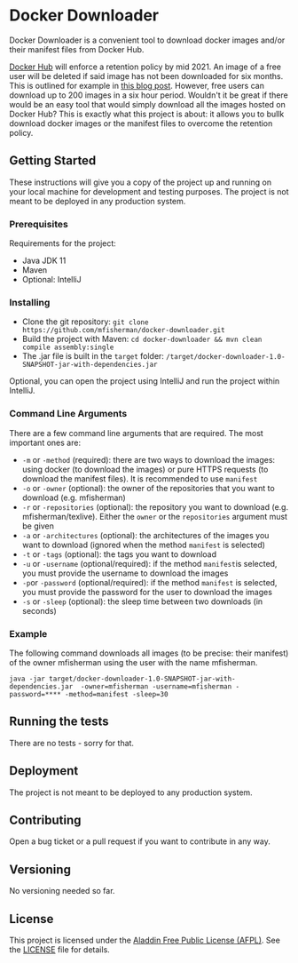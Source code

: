# Docker Downloader

Docker Downloader is a convenient tool to download docker images and/or their manifest files from Docker Hub.

[Docker Hub](https://hub.docker.com) will enforce a retention policy by mid 2021.
An image of a free user will be deleted if said image has not been downloaded for six months. This is outlined for example in [this blog post](https://www.docker.com/blog/docker-hub-image-retention-policy-delayed-and-subscription-updates/).
However, free users can download up to 200 images in a six hour period.
Wouldn't it be great if there would be an easy tool that would simply download all the images hosted on Docker Hub?
This is exactly what this project is about: it allows you to bullk download docker images or the manifest files to overcome the retention policy.


## Getting Started

These instructions will give you a copy of the project up and running on
your local machine for development and testing purposes.
The project is not meant to be deployed in any production system.


### Prerequisites

Requirements for the project:
- Java JDK 11
- Maven
- Optional: IntelliJ


### Installing

- Clone the git repository: `git clone https://github.com/mfisherman/docker-downloader.git`
- Build the project with Maven: `cd docker-downloader && mvn clean compile assembly:single`
- The .jar file is built in the `target` folder: `/target/docker-downloader-1.0-SNAPSHOT-jar-with-dependencies.jar`

Optional, you can open the project using IntelliJ and run the project within IntelliJ.

### Command Line Arguments

There are a few command line arguments that are required. The most important ones are:

- `-m` or `-method` (required): there are two ways to download the images: using docker (to download the images) or pure HTTPS requests (to download the manifest files). It is recommended to use `manifest`
- `-o` or `-owner` (optional): the owner of the repositories that you want to download (e.g. mfisherman)
- `-r` or `-repositories` (optional): the repository you want to download (e.g. mfisherman/texlive). Either the `owner` or the `repositories` argument must be given
- `-a` or `-architectures` (optional): the architectures of the images you want to download (ignored when the method `manifest` is selected)
- `-t` or `-tags` (optional): the tags you want to download
- `-u` or `-username` (optional/required): if the method `manifest`is selected, you must provide the username to download the images
- `-p`or `-password` (optional/required): if the method `manifest` is selected, you must provide the password for the user to download the images
- `-s` or `-sleep` (optional): the sleep time between two downloads (in seconds)


### Example

The following command downloads all images (to be precise: their manifest) of the owner mfisherman using the user with the name mfisherman.

`java -jar target/docker-downloader-1.0-SNAPSHOT-jar-with-dependencies.jar  -owner=mfisherman -username=mfisherman -password=**** -method=manifest -sleep=30`


## Running the tests

There are no tests - sorry for that.


## Deployment

The project is not meant to be deployed to any production system.


## Contributing

Open a bug ticket or a pull request if you want to contribute in any way.


## Versioning

No versioning needed so far.


## License

This project is licensed under the [Aladdin Free Public License (AFPL)](LICENSE).
See the [LICENSE](LICENSE) file for details.


